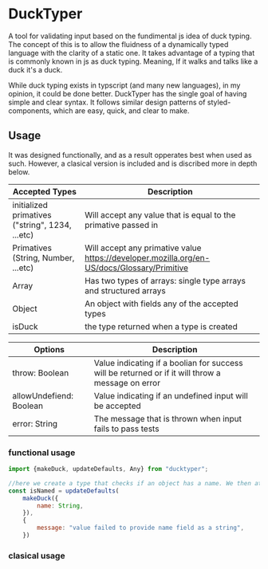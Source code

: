 # DuckTyper
A tool for validating input based on the fundimental js idea of duck typing. The concept of this is to allow the fluidness of a dynamically typed language with the clarity of a static one. It takes advantage of a typing that is commonly known in js as duck typing. Meaning, If it walks and talks like a duck it's a duck.
<br/>

While duck typing exists in typscript (and many new languages), in my opinion, it could be done better. DuckTyper has the single goal of having simple and clear syntax. It follows similar design patterns of styled-components, which are easy, quick, and clear to make.
<br/>

## Usage
It was designed functionally, and as a result opperates best when used as such. However, a clasical version is included and is discribed more in depth below.
<br/>

| Accepted Types | Description |
| -------------- | ----------- |
| initialized primatives ("string", 1234, ...etc) | Will accept any value that is equal to the primative passed in |
| Primatives (String, Number, ...etc) | Will accept any primative value https://developer.mozilla.org/en-US/docs/Glossary/Primitive |
| Array | Has two types of arrays: single type arrays and structured arrays |
| Object | An object with fields any of the accepted types |
| isDuck | the type returned when a type is created |

| Options | Description |
| ------- | ----------- |
| throw: Boolean | Value indicating if a boolian for success will be returned or if it will throw a message on error |
| allowUndefiend: Boolean | Value indicating if an undefined input will be accepted |
| error: String | The message that is thrown when input fails to pass tests |

### functional usage
```javascript
import {makeDuck, updateDefaults, Any} from "ducktyper";

//here we create a type that checks if an object has a name. We then attach some options to the duck typer...
const isNamed = updateDefaults(
    makeDuck({
        name: String,
    }),
    {
        message: "value failed to provide name field as a string",
    })
```

### clasical usage